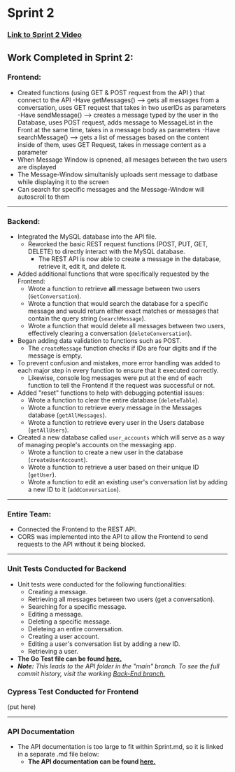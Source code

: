 # Sprint 2

### [Link to Sprint 2 Video](https://www.youtube.com/watch?v=fxNxrzTqC14)

## Work Completed in Sprint 2:

 ### Frontend:
 - Created functions (using GET & POST request from the API ) that connect to the API
    -Have getMessages() --> gets all messages from a conversation, uses GET request that takes in two userIDs as parameters
    -Have sendMessage() --> creates a message typed by the user in the Database, uses POST request, adds message to MessageList in the Front at the              same time, takes in a message body as parameters
    -Have searchMessage() --> gets a list of messages based on the content inside of them, uses GET Request, takes in message content as a parameter 
 - When Message Window is opnened, all mesages between the two users are displayed 
 - The Message-Window simultanisly uploads sent message to datbase while displaying it to the screen
 - Can search for specific messages and the Message-Window will autoscroll to them 

<hr>

 ### Backend:
 - Integrated the MySQL database into the API file.
   - Reworked the basic REST request functions (POST, PUT, GET, DELETE) to directly interact with the MySQL database.
     - The REST API is now able to create a message in the database, retrieve it, edit it, and delete it.
 - Added additional functions that were specifically requested by the Frontend:
   - Wrote a function to retrieve **all** message between two users (```GetConversation```).
   - Wrote a function that would search the database for a specific message and would return either exact matches or messages that contain the query string (```searchMessage```).
   - Wrote a function that would delete all messages between two users, effectively clearing a conversation (```deleteConversation```).
 - Began adding data validation to functions such as POST.
   - The ```createMessage``` function checks if IDs are four digits and if the message is empty.
 - To prevent confusion and mistakes, more error handling was added to each major step in every function to ensure that it executed correctly. 
   - Likewise, console log messages were put at the end of each function to tell the Frontend if the request was successful or not.
 - Added "reset" functions to help with debugging potential issues:
   - Wrote a function to clear the entire database (```deleteTable```).
   - Wrote a function to retrieve every message in the Messages database (```getAllMessages```).
   - Wrote a function to retrieve every user in the Users database (```getAllUsers```). 
 - Created a new database called ```user_accounts``` which will serve as a way of managing people's accounts on the messaging app.
   - Wrote a function to create a new user in the database (```createUserAccount```).
   - Wrote a function to retrieve a user based on their unique ID (```getUser```).
   - Wrote a function to edit an existing user's conversation list by adding a new ID to it (```addConversation```).

<hr>

 ### Entire Team:
  - Connected the Frontend to the REST API.
  - CORS was implemented into the API to allow the Frontend to send requests to the API without it being blocked.

<hr>

### Unit Tests Conducted for Backend
  - Unit tests were conducted for the following functionalities:
     - Creating a message.
     - Retrieving all messages between two users (get a conversation).
     - Searching for a specific message.
     - Editing a message.
     - Deleting a specific message.
     - Deleteing an entire conversation.
     - Creating a user account.
     - Editing a user's conversation list by adding a new ID.
     - Retrieving a user.
  - **The Go Test file can be found [here.](https://github.com/SWEGroup39/GatorChatApp/blob/main/App_Contents/BackEnd/API/GatorChat_Rest_API_test.go)**
   - _**Note:** This leads to the API folder in the "main" branch. To see the full commit history, visit the working [Back-End branch.](https://github.com/SWEGroup39/GatorChatApp/tree/Back-End-Branch)_

### Cypress Test Conducted for Frontend
(put here)

<hr>

### API Documentation
  - The API documentation is too large to fit within Sprint.md, so it is linked in a separate .md file below:
    - **The API documentation can be found [here.](https://github.com/SWEGroup39/GatorChatApp/blob/main/App_Contents/BackEnd/API/API_Documentation.md)**
